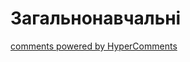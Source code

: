 <div id="hypercomments_widget" class="js-hypercomments-widget invisible"></div>

Загальнонавчальні
=============================================


<div class="js-hypercomments-container">
<a href="http://hypercomments.com" class="hc-link" title="comments widget">comments powered by HyperComments</a>
</div>